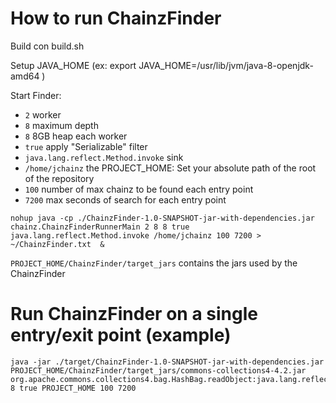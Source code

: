 # How to run ChainzFinder

Build con build.sh

Setup JAVA_HOME (ex: export JAVA_HOME=/usr/lib/jvm/java-8-openjdk-amd64 )

Start Finder:

* `2` worker
* `8` maximum depth
* `8` 8GB heap each worker
* `true` apply "Serializable" filter
* `java.lang.reflect.Method.invoke` sink
* `/home/jchainz` the PROJECT_HOME: Set your absolute path of the root of the repository
* `100` number of max chainz to be found each entry point
* `7200` max seconds of search for each entry point 

```
nohup java -cp ./ChainzFinder-1.0-SNAPSHOT-jar-with-dependencies.jar chainz.ChainzFinderRunnerMain 2 8 8 true java.lang.reflect.Method.invoke /home/jchainz 100 7200 > ~/ChainzFinder.txt  &
```

`PROJECT_HOME/ChainzFinder/target_jars` contains the jars used by the ChainzFinder


# Run ChainzFinder on a single entry/exit point (example)

```
java -jar ./target/ChainzFinder-1.0-SNAPSHOT-jar-with-dependencies.jar PROJECT_HOME/ChainzFinder/target_jars/commons-collections4-4.2.jar org.apache.commons.collections4.bag.HashBag.readObject:java.lang.reflect.Method.invoke 8 true PROJECT_HOME 100 7200
```
